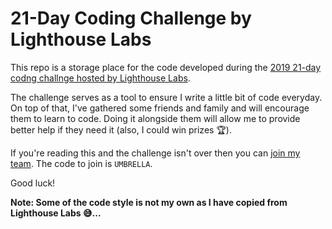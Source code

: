 # 21-Day Coding Challenge by Lighthouse Labs

This repo is a storage place for the code developed during the [2019 21-day codng challnge hosted by Lighthouse Labs](https://coding-challenge.lighthouselabs.ca/).

The challenge serves as a tool to ensure I write a little bit of code everyday. On top of that, I've gathered some friends and family and will encourage them to learn to code. Doing it alongside them will allow me to provide better help if they need it (also, I could win prizes 🏆).

If you're reading this and the challenge isn't over then you can [join my team](https://coding-challenge.lighthouselabs.ca/teams/join/bits-and-bytes). The code to join is `UMBRELLA`.

Good luck!

__Note: Some of the code style is not my own as I have copied from Lighthouse Labs 😅...__
